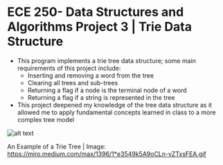 # ECE 250- Data Structures and Algorithms Project 3 | Trie Data Structure 
* This program implements a trie tree data structure; some main requirements of this project include: 
  * Inserting and removing a word from the tree
  * Clearing all trees and sub-trees 
  * Returning a flag if a node is the terminal node of a word
  * Returning a flag if a string is represented in the tree
* This project deepened my knowledge of the tree data structure as it allowed me to apply
fundamental concepts learned in class to a more complex tree model 


![alt text](https://miro.medium.com/max/1396/1*e3549k5A9oCLn-vZTxsFEA.gif)

An Example of a Trie Tree | Image: https://miro.medium.com/max/1396/1*e3549k5A9oCLn-vZTxsFEA.gif
